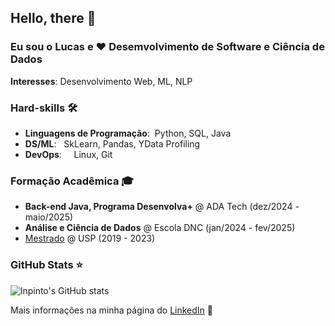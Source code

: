 ## Hello, there 👋


### Eu sou o Lucas e ❤️ Desemvolvimento de Software e Ciência de Dados

**Interesses**: Desenvolvimento Web, ML, NLP

<!-- **Curriculum Vitae**: [cv.pdf](https://github.com/dayyass/dayyass/blob/main/cv.pdf) -->

### Hard-skills 🛠️
- **Linguagens de Programação**:&nbsp;         Python, SQL, Java
- **DS/ML**:&nbsp;&nbsp;                     SkLearn, Pandas, YData Profiling
- **DevOps**:&nbsp;&nbsp;&nbsp;&nbsp;      Linux, Git
  <!-- - **Big Data**: &nbsp;&nbsp;&nbsp;&nbsp;&nbsp; Hadoop, Spark -->

<!-- ### Work experience 👔
| Job Position                  | Company                    | Field                         | Work Period       |
| ----------------------------- | -------------------------- | ----------------------------- | ----------------- |
| **Head of AI Transformation** | **Social Discovery Group** | **LLM, Conversational AI**    | **2024-05 — now** |
| Research Scientist Lead       | SberDevices                | LLM, GigaChat                 | 2023-04 — 2024-05 |
| NLP Team Lead                 | SberDevices                | Search, Information Retrieval | 2022-10 — 2023-04 |
| NLP Tech Lead                 | Sber AI Lab                | NLP, MLOps, Mentoring         | 2021-05 — 2022-10 |
| Senior NLP Engineer           | Tinkoff AI Lab             | Virtual Assistant "Oleg"      | 2021-02 — 2021-04 |
| Middle NLP Engineer           | MTS AI Lab                 | NER with Pseudo-Labeling      | 2020-05 — 2021-02 |
| Junior Data Scientist         | Sberbank                   | ML with Tabular Data, CV      | 2018-07 — 2020-05 |-->

### Formação Acadêmica 🎓
- **Back-end Java, Programa Desenvolva+** @ ADA Tech (dez/2024 - maio/2025)
- **Análise e Ciência de Dados** @ Escola DNC (jan/2024 - fev/2025)
- [Mestrado](https://www.teses.usp.br/teses/disponiveis/8/8143/tde-29092020-182737/pt-br.php#referencias) @ USP (2019 - 2023)

<!--- ### Projects 🐾


### Public talks 🗣


### Certifications 📜

### Conference participation 📈
- IX International Scientific and Practical [Conference](https://it-mm.rea.ru/eng) named after A.I. Kitov "Information Technologies and Mathematical Methods in Economics and Management"
- Deep and Machine Learning methods for document clustering and classification [tutorial](https://indico-hlit.jinr.ru/event/146/overview) in frames of The XXIII International Scientific [Conference](https://indico.jinr.ru/event/756) of Young Scientists and Specialists (AYSS-2019)  

### Hackathon participation 💻


### Achievements 🏆 -->


### GitHub Stats ⭐
![lnpinto's GitHub stats](https://github-readme-stats.vercel.app/api?username=lnpinto&hide=stars,issues&show_icons=true&theme=dracula)

Mais informações na minha página do [LinkedIn](https://www.linkedin.com/in/lucas-n-pinto/) 🚀
